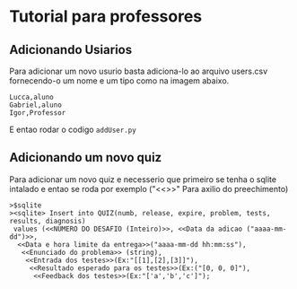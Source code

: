 # Tutorial para professores

## Adicionando Usiarios

Para adicionar um novo usurio basta adiciona-lo ao arquivo users.csv fornecendo-o um nome e um tipo como na imagem abaixo.

```
Lucca,aluno
Gabriel,aluno
Igor,Professor
```
E entao rodar o codigo ```addUser.py ```


## Adicionando um novo quiz

Para adicionar um novo quiz e necesserio que primeiro se tenha o sqlite intalado e entao se roda por exemplo ("<<>>" Para axilio do preechimento)
```
>$sqlite
><sqlite> Insert into QUIZ(numb, release, expire, problem, tests, results, diagnosis) 
 values (<<NUMERO DO DESAFIO (Inteiro)>>, <<Data da adicao ("aaaa-mm-dd")>>,
  <<Data e hora limite da entrega>>("aaaa-mm-dd hh:mm:ss"),
   <<Enunciado do problema>> (string),
    <<Entrada dos testes>>(Ex:"[[1],[2],[3]]"),
     <<Resultado esperado para os testes>>(Ex:("[0, 0, 0]"),
      <<Feedback dos testes>>(Ex:"['a','b','c']");
```
